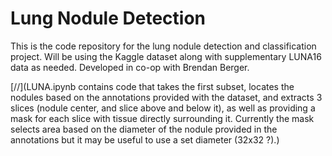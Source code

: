 # Lung Nodule Detection

This is the code repository for the lung nodule detection and classification project. Will be using the Kaggle dataset along with supplementary LUNA16 data as needed. Developed in co-op with Brendan Berger.



[//](LUNA.ipynb contains code that takes the first subset, locates the nodules based on the annotations provided with the dataset, and extracts 3 slices (nodule center, and slice above and below it), as well as providing a mask for each slice with tissue directly surrounding it. Currently the mask selects area based on the diameter of the nodule provided in the annotations but it may be useful to use a set diameter (32x32 ?).)
